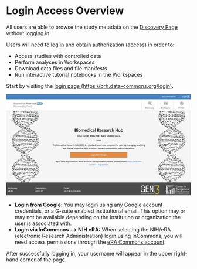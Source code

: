 # **Login Access Overview**

All users are able to browse the study metadata on the [Discovery Page][Discovery page] without logging in.

Users will need to [log in][BRH login] and obtain authorization (access) in order to:

* Access studies with controlled data
* Perform analyses in Workspaces
* Download data files and file manifests
* Run interactive tutorial notebooks in the Workspaces

Start by visiting the [login page (https://brh.data-commons.org/login)][BRH login].

![Screenshot of BRH login page][img login]

* **Login from Google:** You may login using any Google account credentials, or a G-suite enabled institutional email. This option may or may not be available depending on the institution or organization the user is associated with.
* **Login via InCommons --> NIH eRA:** When selecting the NIH/eRA (electronic Research Administration) login using InCommons, you will need access permissions through the [eRA Commons account][eRA].

After successfully logging in, your username will appear in the upper right-hand corner of the page.

<!-- Links and Images -->

[img login]: ./img/brh-login.png
[img req access]: ./img/profile_login_other_commons.png
[eRA]: https://era.nih.gov/
[BRH login]: https://brh.data-commons.org/login
[BRH Workspace]: https://brhstaging.data-commons.org/workspace
[BRH Platform]: https://brh.data-commons.org/
[Discovery page]: https://brh.data-commons.org/discovery
[Gen3.org]: https://gen3.org/
[img BRH logo]: ./img/brh-logo.png
[img Gen3 logo]: ./img/gen3blue.png

